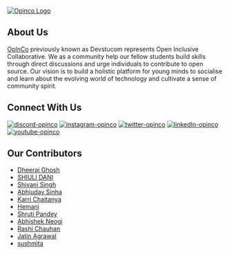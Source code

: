 [![Opinco Logo](opinco.jpg)](https://opinco.vercel.app/)


## About Us
[OplnCo](https://opinco.vercel.app/) previously known as Devstucom represents Open Inclusive Collaborative. We as a community help our fellow students build skills
through direct discussions and urge individuals to contribute to open source. Our vision is to build a holistic platform for young minds to socialise and
learn about the evolving world of technology and cultivate a sense of community spirit.

## Connect With Us
[![discord-opinco](https://img.shields.io/badge/-Discord-black?style=flat-square&logo=Discord)](https://discord.gg/uG3KwXkgfG)
[![instagram-opinco](https://img.shields.io/badge/-Instagram-black?style=flat-square&logo=Instagram)](https://www.instagram.com/opincocommunity/)
[![twitter-opinco](https://img.shields.io/badge/-Twitter-black?style=flat-square&logo=Twitter)](https://twitter.com/opincocommunity)
[![linkedIn-opinco](https://img.shields.io/badge/-LinkedIn-black?style=flat-square&logo=LinkedIn)](https://www.linkedin.com/company/opincocommunity/)
[![youtube-opinco](https://img.shields.io/badge/-YouTube-black?style=flat-square&logo=YouTube)](https://www.youtube.com/c/OpInCoCommunity)

## Our Contributors <br>

- [Dheeraj Ghosh](https://github.com/dj107)
- [SHIULI DANI](https://github.com/SHIULIDANI)
- [Shivani Singh](https://github.com/Shivani8702)
- [Abhiuday Sinha](https://github.com/Abhiuday03)
- [Karri Chaitanya](https://github.com/ShanuGitHub25)
- [Hemani](https://github.com/hemanitekwani)
- [Shruti Pandey](https://github.com/shrutiiihere)
- [Abhishek Neogi](https://github.com/AbhishekNeogi)
- [Rashi Chauhan](https://github.com/Rashiiiiii)
- [Jatin Agrawal](https://github.com/jatin41)
- [sushmita](https://github.com/N-sush)

